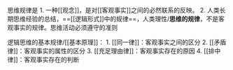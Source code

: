 思维规律是
	1. 一种[[观念]]，是对[[客观事实]]之间的必然联系的反映。
	2. 人类长期思维经验的总结，==[[逻辑形式]]中的规律==，人类理性/**思维的规律**，不是客观事实的规律。思维活动必须遵守的准则

逻辑思维的基本规律/[[基本原理]]：
	1. [[同一律]]：客观事实之间的区分
	2. [[矛盾律]]：客观事实的属性的区分
	3. [[充足理由律]]：客观事实存在的原因
	4. [[排中律]]：客观事实存在的判断

